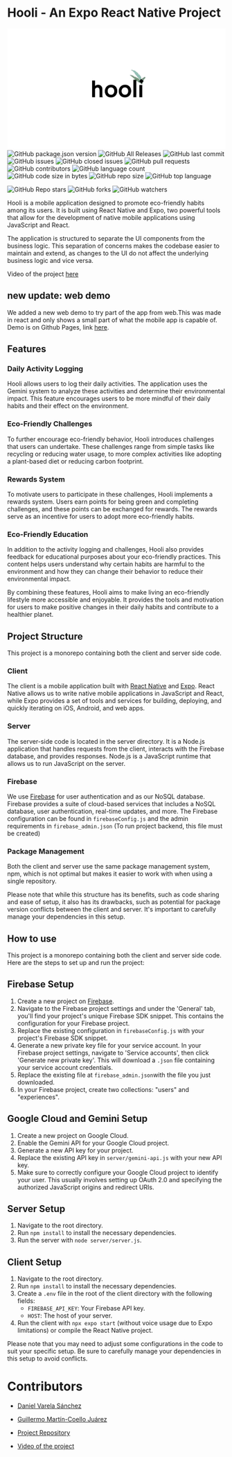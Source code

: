 # Hooli - An Expo React Native Project

![Hooli Logo](./assets/hooli.png)
![GitHub package.json version](https://img.shields.io/github/package-json/v/team-hashing/hooli)
![GitHub All Releases](https://img.shields.io/github/downloads/team-hashing/hooli/total)
![GitHub last commit](https://img.shields.io/github/last-commit/team-hashing/hooli)
![GitHub issues](https://img.shields.io/github/issues-raw/team-hashing/hooli)
![GitHub closed issues](https://img.shields.io/github/issues-closed-raw/team-hashing/hooli)
![GitHub pull requests](https://img.shields.io/github/issues-pr-raw/team-hashing/hooli)
![GitHub contributors](https://img.shields.io/github/contributors/team-hashing/hooli)
![GitHub language count](https://img.shields.io/github/languages/count/team-hashing/hooli)
![GitHub code size in bytes](https://img.shields.io/github/languages/code-size/team-hashing/hooli)
![GitHub repo size](https://img.shields.io/github/repo-size/team-hashing/hooli)
![GitHub top language](https://img.shields.io/github/languages/top/team-hashing/hooli)

![GitHub Repo stars](https://img.shields.io/github/stars/team-hashing/hooli?style=social)
![GitHub forks](https://img.shields.io/github/forks/team-hashing/hooli?style=social)
![GitHub watchers](https://img.shields.io/github/watchers/team-hashing/hooli?style=social)

Hooli is a mobile application designed to promote eco-friendly habits among its users. It is built using React Native and Expo, two powerful tools that allow for the development of native mobile applications using JavaScript and React.

The application is structured to separate the UI components from the business logic. This separation of concerns makes the codebase easier to maintain and extend, as changes to the UI do not affect the underlying business logic and vice versa.

Video of the project [here](https://www.youtube.com/watch?v=4azPGzbJKRg)

## new update: web demo
We added a new web demo to try part of the app from web.This was made in react and only shows a small part of what the mobile app is capable of. Demo is on Github Pages, link [here](https://team-hashing.github.io/hooli/).

## Features

### Daily Activity Logging

Hooli allows users to log their daily activities. The application uses the Gemini system to analyze these activities and determine their environmental impact. This feature encourages users to be more mindful of their daily habits and their effect on the environment.

### Eco-Friendly Challenges

To further encourage eco-friendly behavior, Hooli introduces challenges that users can undertake. These challenges range from simple tasks like recycling or reducing water usage, to more complex activities like adopting a plant-based diet or reducing carbon footprint.

### Rewards System

To motivate users to participate in these challenges, Hooli implements a rewards system. Users earn points for being green and completing challenges, and these points can be exchanged for rewards. The rewards serve as an incentive for users to adopt more eco-friendly habits.

### Eco-Friendly Education

In addition to the activity logging and challenges, Hooli also provides feedback for educational purposes about your eco-friendly practices. This content helps users understand why certain habits are harmful to the environment and how they can change their behavior to reduce their environmental impact.

By combining these features, Hooli aims to make living an eco-friendly lifestyle more accessible and enjoyable. It provides the tools and motivation for users to make positive changes in their daily habits and contribute to a healthier planet.


## Project Structure

This project is a monorepo containing both the client and server side code. 

### Client

The client is a mobile application built with [React Native](https://reactnative.dev/) and [Expo](https://expo.dev/). React Native allows us to write native mobile applications in JavaScript and React, while Expo provides a set of tools and services for building, deploying, and quickly iterating on iOS, Android, and web apps.

### Server

The server-side code is located in the server directory. It is a Node.js application that handles requests from the client, interacts with the Firebase database, and provides responses. Node.js is a JavaScript runtime that allows us to run JavaScript on the server.

### Firebase

We use [Firebase](https://firebase.google.com/) for user authentication and as our NoSQL database. Firebase provides a suite of cloud-based services that includes a NoSQL database, user authentication, real-time updates, and more. The Firebase configuration can be found in `firebaseConfig.js` and the admin requirements in `firebase_admin.json` (To run project backend, this file must be created)

### Package Management

Both the client and server use the same package management system, npm, which is not optimal but makes it easier to work with when using a single repository. 

Please note that while this structure has its benefits, such as code sharing and ease of setup, it also has its drawbacks, such as potential for package version conflicts between the client and server. It's important to carefully manage your dependencies in this setup.

## How to use

This project is a monorepo containing both the client and server side code. Here are the steps to set up and run the project:

## Firebase Setup

1. Create a new project on [Firebase](https://firebase.google.com/).
2. Navigate to the Firebase project settings and under the 'General' tab, you'll find your project's unique Firebase SDK snippet. This contains the configuration for your Firebase project.
3. Replace the existing configuration in `firebaseConfig.js` with your project's Firebase SDK snippet.
4. Generate a new private key file for your service account. In your Firebase project settings, navigate to 'Service accounts', then click 'Generate new private key'. This will download a `.json` file containing your service account credentials.
5. Replace the existing file at `firebase_admin.json`with the file you just downloaded.
6. In your Firebase project, create two collections: "users" and "experiences".

## Google Cloud and Gemini Setup
1. Create a new project on Google Cloud.
2. Enable the Gemini API for your Google Cloud project.
3. Generate a new API key for your project.
4. Replace the existing API key in `server/gemini-api.js` with your new API key.
5. Make sure to correctly configure your Google Cloud project to identify your user. This usually involves setting up OAuth 2.0 and specifying the authorized JavaScript origins and redirect URIs.


## Server Setup

1. Navigate to the root directory.
2. Run `npm install` to install the necessary dependencies.
3. Run the server with `node server/server.js`.

## Client Setup

1. Navigate to the root directory.
2. Run `npm install` to install the necessary dependencies.
3. Create a `.env` file in the root of the client directory with the following fields:
    - `FIREBASE_API_KEY`: Your Firebase API key.
    - `HOST`: The host of your server.
4. Run the client with `npx expo start` (without voice usage due to Expo limitations) or compile the React Native project.

Please note that you may need to adjust some configurations in the code to suit your specific setup. Be sure to carefully manage your dependencies in this setup to avoid conflicts.

# Contributors

- [Daniel Varela Sánchez](https://github.com/danivs10)
- [Guillermo Martín-Coello Juárez](https://github.com/Gmarcoel)

- [Project Repository](https://github.com/team-hashing/hooli)
- [Video of the project](https://www.youtube.com/watch?v=4azPGzbJKRg)